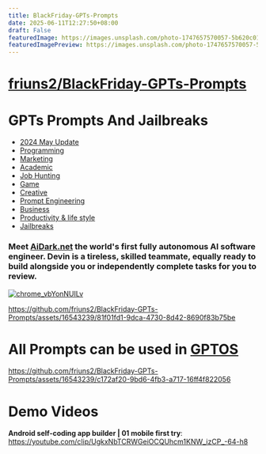 ```yaml
---
title: BlackFriday-GPTs-Prompts
date: 2025-06-11T12:27:50+08:00
draft: False
featuredImage: https://images.unsplash.com/photo-1747657570057-5b620c0176ea?ixid=M3w0NjAwMjJ8MHwxfHJhbmRvbXx8fHx8fHx8fDE3NDk2MTYwMzh8&ixlib=rb-4.1.0
featuredImagePreview: https://images.unsplash.com/photo-1747657570057-5b620c0176ea?ixid=M3w0NjAwMjJ8MHwxfHJhbmRvbXx8fHx8fHx8fDE3NDk2MTYwMzh8&ixlib=rb-4.1.0
---
```


# [friuns2/BlackFriday-GPTs-Prompts](https://github.com/friuns2/BlackFriday-GPTs-Prompts)

# GPTs Prompts And Jailbreaks

- [2024 May Update](./2024-May-Update.md)
- [Programming](./Programming.md)
- [Marketing](./Marketing.md)
- [Academic](./Academic.md)
- [Job Hunting](./Job-Hunting.md)
- [Game](./Game.md)
- [Creative](./Creative.md)
- [Prompt Engineering](./Prompt-Engineering.md)
- [Business](./Business.md)
- [Productivity & life style](./Productivity-&-life-style.md)
- [Jailbreaks](./Jailbreaks.md)

### Meet [AiDark.net](https://aidark.net/) the world's first fully autonomous AI software engineer. Devin is a tireless, skilled teammate, equally ready to build alongside you or independently complete tasks for you to review.

[![chrome_vbYonNUILv](https://github.com/friuns2/BlackFriday-GPTs-Prompts/assets/16543239/32800aa2-ea2c-4128-9d83-b64e3ce401b9)](https://www.youtube.com/watch?v=P-wWIpqe2CM)

https://github.com/friuns2/BlackFriday-GPTs-Prompts/assets/16543239/81f01fd1-9dca-4730-8d42-8690f83b75be





# All Prompts can be used in [GPTOS](https://play.google.com/store/apps/details?id=gptos.intelligence.assistant)

https://github.com/friuns2/BlackFriday-GPTs-Prompts/assets/16543239/c172af20-9bd6-4fb3-a717-16ff4f822056
# Demo Videos 
**Android self-coding app builder | 01 mobile first try**: https://youtube.com/clip/UgkxNbTCRWGeiOCQUhcm1KNW_izCP_-64-h8



